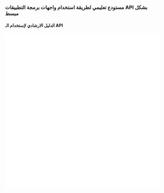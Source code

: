 ### مستودع تعليمي لطريقة استخدام واجهات برمجة التطبيقات API بشكل مبسط

#### الدليل الارشادي لإستخدام الـ API

<img src="api_doc.svg">

